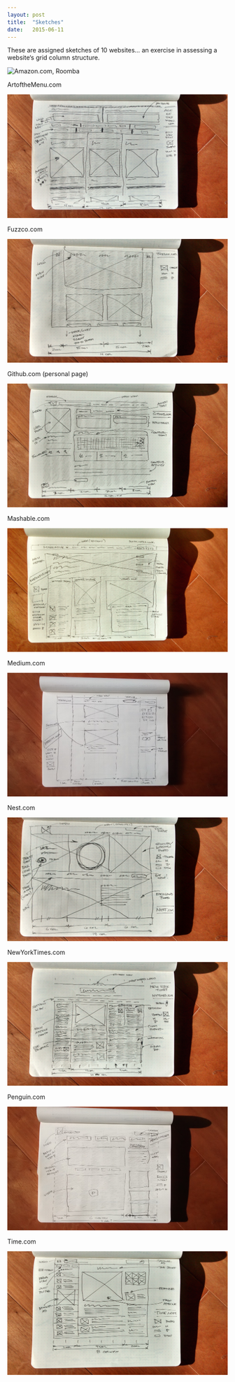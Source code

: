 ```yaml
---
layout: post
title:  "Sketches"
date:   2015-06-11
---
```


These are assigned sketches of 10 websites…
an exercise in assessing a website‘s grid column structure.


![Amazon.com, Roomba](/images/fsanger.github.io/images/sketch_Amazon_Roomba.jpg)



ArtoftheMenu.com

![ArtoftheMenu.com](/images/sketch_ArtOfTheMenu.jpg)



Fuzzco.com

![Fuzzco.com)](images/sketch_Fuzzco.jpg)


Github.com (personal page)

![Github.com)](/images/sketch_Github.jpg)

  

Mashable.com

![Mashable.com)](/images/sketch_Mashable.jpg)



Medium.com

![Medium.com)](/images/sketch_Medium.jpg)


Nest.com

![Nest.com)](/images/sketch_Nest.jpg)



NewYorkTimes.com

![NewYorkTimes.com)](/images/sketch_NewYorkTimes.jpg)


Penguin.com

![Penguin.com)](/images/sketch_Penguin.jpg)


Time.com

![Time.com)](/images/sketch_Time.jpg)


